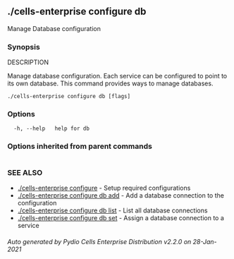 ## ./cells-enterprise configure db

Manage Database configuration

### Synopsis


DESCRIPTION

  Manage database configuration.
  Each service can be configured to point to its own database. This command provides ways to manage databases.


```
./cells-enterprise configure db [flags]
```

### Options

```
  -h, --help   help for db
```

### Options inherited from parent commands

```
```

### SEE ALSO

* [./cells-enterprise configure](./cells-enterprise-configure)	 - Setup required configurations
* [./cells-enterprise configure db add](./cells-enterprise-configure-db-add)	 - Add a database connection to the configuration
* [./cells-enterprise configure db list](./cells-enterprise-configure-db-list)	 - List all database connections
* [./cells-enterprise configure db set](./cells-enterprise-configure-db-set)	 - Assign a database connection to a service

###### Auto generated by Pydio Cells Enterprise Distribution v2.2.0 on 28-Jan-2021
